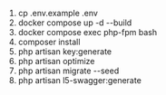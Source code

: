 1. cp .env.example .env
2. docker compose up -d --build
3. docker compose exec php-fpm bash
4. composer install
5. php artisan key:generate
6. php artisan optimize
7. php artisan migrate --seed
8. php artisan l5-swagger:generate
